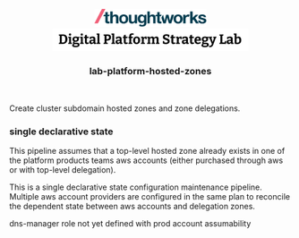 <div align="center">
	<p>
		<img alt="Thoughtworks Logo" src="https://raw.githubusercontent.com/ThoughtWorks-DPS/static/master/thoughtworks_flamingo_wave.png?sanitize=true" width=200 />
    <br />
		<img alt="DPS Title" src="https://raw.githubusercontent.com/ThoughtWorks-DPS/static/master/dps_lab_title.png?sanitize=true" width=350/>
	</p>
  <h3>lab-platform-hosted-zones</h3>
</div>
<br />

Create cluster subdomain hosted zones and zone delegations.  

### single declarative state

This pipeline assumes that a top-level hosted zone already exists in one of the platform products teams aws accounts (either purchased through aws or with top-level delegation).  

This is a single declarative state configuration maintenance pipeline. Multiple aws account providers are configured in the same plan to reconcile the dependent state between aws accounts and delegation zones.  



dns-manager role not yet defined with prod account assumability
